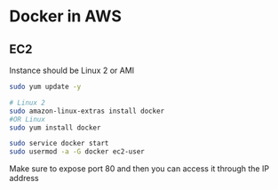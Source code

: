 # Docker in AWS

## EC2

Instance should be Linux 2 or AMI

```bash
sudo yum update -y

# Linux 2
sudo amazon-linux-extras install docker
#OR Linux
sudo yum install docker

sudo service docker start
sudo usermod -a -G docker ec2-user
```

Make sure to expose port 80 and then you can access it through the IP address